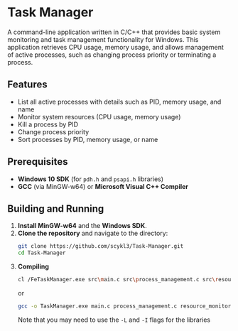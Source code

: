 # Task Manager

A command-line application written in C/C++ that provides basic system monitoring and task management functionality for Windows. This application retrieves CPU usage, memory usage, and allows management of active processes, such as changing process priority or terminating a process.

## Features

- List all active processes with details such as PID, memory usage, and name
- Monitor system resources (CPU usage, memory usage)
- Kill a process by PID
- Change process priority
- Sort processes by PID, memory usage, or name

## Prerequisites

- **Windows 10 SDK** (for `pdh.h` and `psapi.h` libraries)
- **GCC** (via MinGW-w64) or **Microsoft Visual C++ Compiler**

## Building and Running
1. **Install MinGW-w64** and the **Windows SDK**.
2. **Clone the repository** and navigate to the directory:
   ```bash
   git clone https://github.com/scykl3/Task-Manager.git
   cd Task-Manager
   ```
3. **Compiling**
   ```bash
   cl /FeTaskManager.exe src\main.c src\process_management.c src\resource_monitoring.c src\user_interface.c /link pdh.lib psapi.lib
   ```
   or
   ```bash
   gcc -o TaskManager.exe main.c process_management.c resource_monitoring.c user_interface.c -lpdh -lpsapi
   ```
   Note that you may need to use the `-L` and `-I` flags for the libraries

